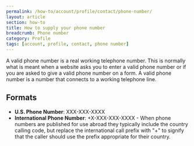 ```yaml
---
permalink: /how-to/account/profile/contact/phone-number/
layout: article
section: how-to
title: How to supply your phone number
breadcrumb: Phone number
category: Profile
tags: [account, profile, contact, phone number]
---
```


A valid phone number is a real working telephone number. This is normally what is meant when a website asks you to enter a valid phone number or if you are asked to give a valid phone number on a form. A valid phone number is a number that connects to a working telephone line.

## Formats

* **U.S. Phone Number**: XXX-XXX-XXXX
* **International Phone Number**: +X-XXX-XXX-XXXX - When phone numbers are published for use abroad they typically include the country calling code, but replace the international call prefix with "+" to signify that the caller should use the prefix appropriate for their country.
